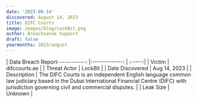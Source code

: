 ```yaml
---
date: '2023-08-14'
discovered: August 14, 2023
title: DIFC Courts
image: images/blog/LockBit.png
author: Breachsense Support
draft: false
yearmonths: 2023/august
---
```


| Data Breach Report------------:     |:-------------:    | :-----:|
| Victim      | difccourts.ae      | 
| Threat Actor      | LockBit      | 
| Date Discovered      | Aug 14, 2023      | 
| Description      | The DIFC Courts is an independent English language common law judiciary based in the Dubai International Financial Centre (DIFC) with jurisdiction governing civil and commercial disputes.      | 
| Leak Size      | Unknown      | 

